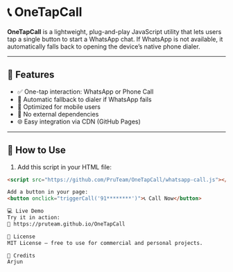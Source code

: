 # 📞 OneTapCall

**OneTapCall** is a lightweight, plug-and-play JavaScript utility that lets users tap a single button to start a WhatsApp chat. If WhatsApp is not available, it automatically falls back to opening the device’s native phone dialer.

---

## 🚀 Features

- ✅ One-tap interaction: WhatsApp or Phone Call  
- 🔁 Automatic fallback to dialer if WhatsApp fails  
- 📱 Optimized for mobile users  
- 🧩 No external dependencies  
- 🌐 Easy integration via CDN (GitHub Pages)  

---

## 🔧 How to Use

1. Add this script in your HTML file:

```html
<script src="https://github.com/PruTeam/OneTapCall/whatsapp-call.js"></script>

Add a button in your page:
<button onclick="triggerCall('91********')">📞 Call Now</button>

💻 Live Demo
Try it in action:
🔗 https://pruteam.github.io/OneTapCall

📄 License
MIT License — free to use for commercial and personal projects.

🙌 Credits
Arjun 
